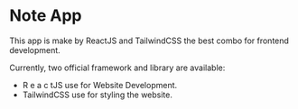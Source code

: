 # Note App

This app is make by ReactJS and TailwindCSS the best combo for frontend development.

Currently, two official framework and  library are available:

- R e a c tJS use for Website Development.
- TailwindCSS use for styling the website.
